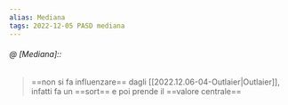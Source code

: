 ```yaml
---
alias: Mediana
tags: 2022-12-05 PASD mediana
---
```


###### @ [Mediana]::
> ==non si fa influenzare== dagli [[2022.12.06-04-Outlaier|Outlaier]], infatti fa un ==sort== e poi prende il ==valore centrale==
<!--ID: 1670248255046-->
